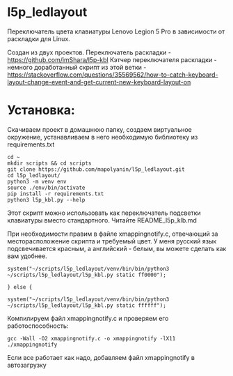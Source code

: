 # l5p_ledlayout
Переключатель цвета клавиатуры Lenovo Legion 5 Pro в зависимости от раскладки для Linux.

Создан из двух проектов.
Переключатель раскладки - https://github.com/imShara/l5p-kbl
Кэтчер переключателя раскладки - немного доработанный скрипт из этой ветки - https://stackoverflow.com/questions/35569562/how-to-catch-keyboard-layout-change-event-and-get-current-new-keyboard-layout-on

# Установка:
Скачиваем проект в домашнюю папку, создаем виртуальное окружение, устанавливаем в него необходимую библиотеку из requirements.txt
```
cd ~
mkdir scripts && cd scripts
git clone https://github.com/mapolyanin/l5p_ledlayout.git
cd l5p_ledlayout/
python3 -m venv env
source ./env/bin/activate
pip install -r requirements.txt
python3 l5p_kbl.py --help
```

Этот скрипт можно использовать как переключатель подсветки клавиатуры вместо стандартного. 
Читайте README_l5p_klb.md

При необходимости правим в файле xmappingnotify.c, отвечающий за месторасположение скрипта и требуемый цвет.
У меня русский язык подсвечивается красным, а английский - белым, вы можете сделать как вам удобнее.

```
system("~/scripts/l5p_ledlayout/venv/bin/bin/python3 ~/scripts/l5p_ledlayout/l5p_kbl.py static ff0000");

} else {

system("~/scripts/l5p_ledlayout/venv/bin/bin/python3 ~/scripts/l5p_ledlayout/l5p_kbl.py static ffffff");
```

Компилируем файл xmappingnotify.c и проверяем его работоспособность:
```
gcc -Wall -O2 xmappingnotify.c -o xmappingnotify -lX11
./xmappingnotify

```
Если все работает как надо, добавляем файл xmappingnotify в автозагрузку

